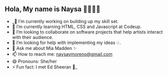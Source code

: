 ## Hola, My name is Naysa 👋👩🏻‍💻


- _🔭 I’m currently working on building up my skill set.
- 🌱 I’m currently learning HTML, CSS and Javascript at Codeup.
- 👯 I’m looking to collaborate on software projects that help artists interact
      with their audience. 
- 🤔 I’m looking for help with implementing my ideas 💡.
- 💬 Ask me about Mia Madden ✨
- 📫 How to reach me: naysaymoreno@gmail.com
- 😄 Pronouns: She/her
- ⚡ Fun fact: I met Ed Sheeran 🎸_
